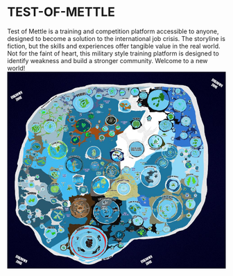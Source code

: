 # TEST-OF-METTLE
Test of Mettle is a training and competition platform accessible to anyone, designed to become a solution to the international job crisis.  The storyline is fiction, but the skills and experiences offer tangible value in the real world.  Not for the faint of heart, this military style training platform is designed to identify weakness and build a stronger community.  Welcome to a new world!  
![Test Your Mettle](https://github.com/ANCIENTBUILDER/TEST-OF-METTLE/blob/main/BIOSPHERE%20Map.JPG?raw=true)
